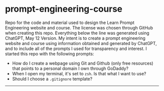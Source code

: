# prompt-engineering-course
Repo for the code and material used to design the Learn Prompt Engineering website and course. The license was chosen through GitHub when creating this repo. Everything below the line was generated using ChatGPT, May 12 Version. My intent is to create a prompt engineering website and course using information obtained and generated by ChatGPT, and to include all of the prompts I used for transparency and interest. I started this repo with the following prompts:

- How do I create a webpage using Git and Github (only free resources) that points to a personal domain I own through GoDaddy?
- When I open my terminal, it's set to `zsh`. Is that what I want to use?
- Should I choose a `.gitignore` template?

----------------------------------------------------------


